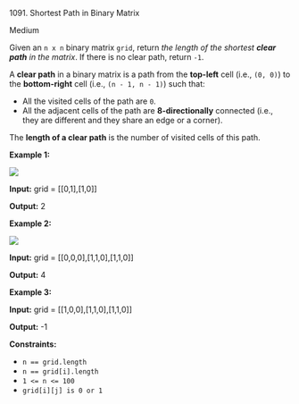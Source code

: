 1091\. Shortest Path in Binary Matrix

Medium

Given an `n x n` binary matrix `grid`, return _the length of the shortest **clear path** in the matrix_. If there is no clear path, return `-1`.

A **clear path** in a binary matrix is a path from the **top-left** cell (i.e., `(0, 0)`) to the **bottom-right** cell (i.e., `(n - 1, n - 1)`) such that:

*   All the visited cells of the path are `0`.
*   All the adjacent cells of the path are **8-directionally** connected (i.e., they are different and they share an edge or a corner).

The **length of a clear path** is the number of visited cells of this path.

**Example 1:**

![](https://leetcode-in-java.github.io/src/main/java/g1001_1100/s1091_shortest_path_in_binary_matrix/example1_1.png)

**Input:** grid = [[0,1],[1,0]]

**Output:** 2

**Example 2:**

![](https://leetcode-in-java.github.io/src/main/java/g1001_1100/s1091_shortest_path_in_binary_matrix/example2_1.png)

**Input:** grid = [[0,0,0],[1,1,0],[1,1,0]]

**Output:** 4

**Example 3:**

**Input:** grid = [[1,0,0],[1,1,0],[1,1,0]]

**Output:** -1

**Constraints:**

*   `n == grid.length`
*   `n == grid[i].length`
*   `1 <= n <= 100`
*   `grid[i][j] is 0 or 1`